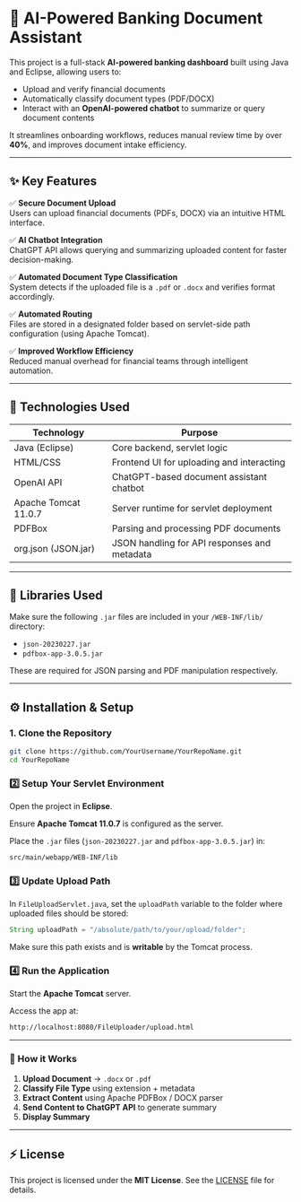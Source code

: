 # 🏦 AI-Powered Banking Document Assistant

This project is a full-stack **AI-powered banking dashboard** built using Java and Eclipse, allowing users to:

- Upload and verify financial documents
- Automatically classify document types (PDF/DOCX)
- Interact with an **OpenAI-powered chatbot** to summarize or query document contents

It streamlines onboarding workflows, reduces manual review time by over **40%**, and improves document intake efficiency.

---

## ✨ Key Features

✅ **Secure Document Upload**  
Users can upload financial documents (PDFs, DOCX) via an intuitive HTML interface.

✅ **AI Chatbot Integration**  
ChatGPT API allows querying and summarizing uploaded content for faster decision-making.

✅ **Automated Document Type Classification**  
System detects if the uploaded file is a `.pdf` or `.docx` and verifies format accordingly.

✅ **Automated Routing**  
Files are stored in a designated folder based on servlet-side path configuration (using Apache Tomcat).

✅ **Improved Workflow Efficiency**  
Reduced manual overhead for financial teams through intelligent automation.

---

## 🧠 Technologies Used

| Technology           | Purpose                                            |
|----------------------|----------------------------------------------------|
| Java (Eclipse)       | Core backend, servlet logic                        |
| HTML/CSS             | Frontend UI for uploading and interacting          |
| OpenAI API           | ChatGPT-based document assistant chatbot           |
| Apache Tomcat 11.0.7 | Server runtime for servlet deployment              |
| PDFBox               | Parsing and processing PDF documents               |
| org.json (JSON.jar)  | JSON handling for API responses and metadata       |

---

## 📁 Libraries Used

Make sure the following `.jar` files are included in your `/WEB-INF/lib/` directory:

- `json-20230227.jar`
- `pdfbox-app-3.0.5.jar`

These are required for JSON parsing and PDF manipulation respectively.

---

## ⚙️ Installation & Setup

### 1. Clone the Repository

```bash
git clone https://github.com/YourUsername/YourRepoName.git
cd YourRepoName
```

### 2️⃣ Setup Your Servlet Environment

Open the project in **Eclipse**.

Ensure **Apache Tomcat 11.0.7** is configured as the server.

Place the `.jar` files (`json-20230227.jar` and `pdfbox-app-3.0.5.jar`) in:

```bash
src/main/webapp/WEB-INF/lib
```

### 3️⃣ Update Upload Path

In `FileUploadServlet.java`, set the `uploadPath` variable to the folder where uploaded files should be stored:

```java
String uploadPath = "/absolute/path/to/your/upload/folder";
```

Make sure this path exists and is **writable** by the Tomcat process.

### 4️⃣ Run the Application

Start the **Apache Tomcat** server.

Access the app at:

```bash
http://localhost:8080/FileUploader/upload.html
```

---

### 🧠 How it Works

1. **Upload Document** → `.docx` or `.pdf`  
2. **Classify File Type** using extension + metadata  
3. **Extract Content** using Apache PDFBox / DOCX parser  
4. **Send Content to ChatGPT API** to generate summary  
5. **Display Summary**

---

## ⚡ License

This project is licensed under the **MIT License**. See the [LICENSE](LICENSE) file for details.

